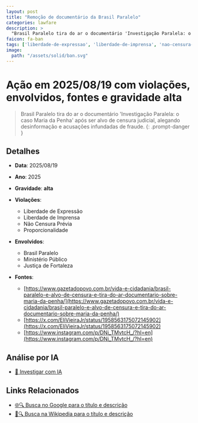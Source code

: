 ```yaml
---
layout: post
title: "Remoção de documentário da Brasil Paralelo"
categories: lawfare
description: > 
  "Brasil Paralelo tira do ar o documentário 'Investigação Paralela: o caso Maria da Penha' após ser alvo de censura judicial, alegando desinformação e acusações infundadas de fraude."
faicon: fa-ban
tags: ['liberdade-de-expressao', 'liberdade-de-imprensa', 'nao-censura-previa', 'proporcionalidade', 'brasil-paralelo', 'ministerio-publico', 'justica-de-fortaleza', 'gravidade-alta', 'censura', 'documentario', 'maria-da-penha', 'desinformacao']
image:
  path: "/assets/solid/ban.svg"
---
```


# Ação em 2025/08/19 com violações, envolvidos, fontes e gravidade alta

> Brasil Paralelo tira do ar o documentário 'Investigação Paralela: o caso Maria da Penha' após ser alvo de censura judicial, alegando desinformação e acusações infundadas de fraude.
{: .prompt-danger }

## Detalhes
- **Data**: 2025/08/19
- **Ano**: 2025
- **Gravidade**: **alta** <i class="fas fa-ban"></i>

- **Violações**:
  - Liberdade de Expressão
  - Liberdade de Imprensa
  - Não Censura Prévia
  - Proporcionalidade
- **Envolvidos**:
  - Brasil Paralelo
  - Ministério Público
  - Justiça de Fortaleza
- **Fontes**:
  - [https://www.gazetadopovo.com.br/vida-e-cidadania/brasil-paralelo-e-alvo-de-censura-e-tira-do-ar-documentario-sobre-maria-da-penha/](https://www.gazetadopovo.com.br/vida-e-cidadania/brasil-paralelo-e-alvo-de-censura-e-tira-do-ar-documentario-sobre-maria-da-penha/)
  - [https://x.com/EliVieiraJr/status/1958563175072145902](https://x.com/EliVieiraJr/status/1958563175072145902)
  - [https://www.instagram.com/p/DNi_TMvtcH_/?hl=en](https://www.instagram.com/p/DNi_TMvtcH_/?hl=en)

## Análise por IA
- [🤖 Investigar com IA](https://www.perplexity.ai/search?q=%20Remo%C3%A7%C3%A3o%20de%20document%C3%A1rio%20da%20Brasil%20Paralelo%20Brasil%20Paralelo%20tira%20do%20ar%20o%20document%C3%A1rio%20%27Investiga%C3%A7%C3%A3o%20Paralela%3A%20o%20caso%20Maria%20da%20Penha%27%20ap%C3%B3s%20ser%20alvo%20de%20censura%20judicial%2C%20alegando%20desinforma%C3%A7%C3%A3o%20e%20acusa%C3%A7%C3%B5es%20infundadas%20de%20fraude.%20Liberdade%20de%20Express%C3%A3o%20Liberdade%20de%20Imprensa%20N%C3%A3o%20Censura%20Pr%C3%A9via%20Proporcionalidade%202025%20gravidade%20alta)

## Links Relacionados
- [🌐🔍 Busca no Google para o título e descrição](https://www.google.com/search?q=%20Remo%C3%A7%C3%A3o%20de%20document%C3%A1rio%20da%20Brasil%20Paralelo%20Brasil%20Paralelo%20tira%20do%20ar%20o%20document%C3%A1rio%20%27Investiga%C3%A7%C3%A3o%20Paralela%3A%20o%20caso%20Maria%20da%20Penha%27%20ap%C3%B3s%20ser%20alvo%20de%20censura%20judicial%2C%20alegando%20desinforma%C3%A7%C3%A3o%20e%20acusa%C3%A7%C3%B5es%20infundadas%20de%20fraude.%20Liberdade%20de%20Express%C3%A3o%20Liberdade%20de%20Imprensa%20N%C3%A3o%20Censura%20Pr%C3%A9via%20Proporcionalidade%202025%20gravidade%20alta)
- [📖🔍 Busca na Wikipedia para o título e descrição](https://pt.wikipedia.org/w/index.php?search=%20Remo%C3%A7%C3%A3o%20de%20document%C3%A1rio%20da%20Brasil%20Paralelo%20Brasil%20Paralelo%20tira%20do%20ar%20o%20document%C3%A1rio%20%27Investiga%C3%A7%C3%A3o%20Paralela%3A%20o%20caso%20Maria%20da%20Penha%27%20ap%C3%B3s%20ser%20alvo%20de%20censura%20judicial%2C%20alegando%20desinforma%C3%A7%C3%A3o%20e%20acusa%C3%A7%C3%B5es%20infundadas%20de%20fraude.%20Liberdade%20de%20Express%C3%A3o%20Liberdade%20de%20Imprensa%20N%C3%A3o%20Censura%20Pr%C3%A9via%20Proporcionalidade%202025%20gravidade%20alta)

